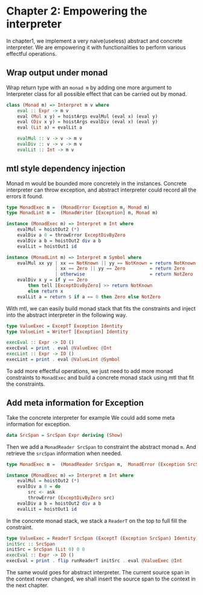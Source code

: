 # Chapter 2: Empowering the interpreter

In chapter1, we implement a very naive(useless) abstract and concrete interpreter.
We are empowering it with functionalities to perform various effectful operations.

## Wrap output under monad

Wrap return type with an `monad m` by adding one more argument to Interpreter class for all possible effect that can be carried out by monad.

```haskell
class (Monad m) => Interpret m v where
    eval :: Expr -> m v
    eval (Mul x y) = hoistArgs evalMul (eval x) (eval y)
    eval (Div x y) = hoistArgs evalDiv (eval x) (eval y)
    eval (Lit a) = evalLit a

    evalMul :: v -> v -> m v
    evalDiv :: v -> v -> m v
    evalLit :: Int -> m v
```

## mtl style dependency injection

Monad m would be bounded more concretely in the instances.
Concrete interpreter can throw exception, and abstract interpreter could record all the errors it found.

```haskell
type MonadExec m =  (MonadError Exception m, Monad m)
type MonadLint m =  (MonadWriter [Exception] m, Monad m)

instance (MonadExec m) => Interpret m Int where
    evalMul = hoistOut2 (*)
    evalDiv a 0 = throwError ExceptDivByZero
    evalDiv a b = hoistOut2 div a b
    evalLit = hoistOut1 id

instance (MonadLint m) => Interpret m Symbol where
    evalMul xx yy | xx == NotKnown || yy == NotKnown = return NotKnown
                  | xx == Zero || yy == Zero         = return Zero
                  | otherwise                        = return NotZero
    evalDiv x y = if y == Zero
        then tell [ExceptDivByZero] >> return NotKnown
        else return x
    evalLit a = return $ if a == 0 then Zero else NotZero
```

With mtl, we can easily build monad stack that fits the constraints and inject into the abstract interpreter in the following way.

```haskell
type ValueExec = ExceptT Exception Identity
type ValueLint = WriterT [Exception] Identity

execEval :: Expr -> IO ()
execEval = print . eval @ValueExec @Int
execLint :: Expr -> IO ()
execLint = print . eval @ValueLint @Symbol
```

To add more effectful operations, we just need to add more monad constraints to `MonadExec` and build a concrete monad stack using mtl that fit the constraints.

## Add meta information for Exception

Take the concrete interpreter for example
We could add some meta information for exception.

```haskell
data SrcSpan = SrcSpan Expr deriving (Show)
```

Then we add a `MonadReader SrcSpan` to constraint the abstract monad `m`. And retrieve the
`srcSpan` information when needed.

```haskell
type MonadExec m =  (MonadReader SrcSpan m,  MonadError (Exception SrcSpan) m, Monad m)

instance (MonadExec m) => Interpret m Int where
    evalMul = hoistOut2 (*)
    evalDiv a 0 = do
        src <- ask
        throwError (ExceptDivByZero src)
    evalDiv a b = hoistOut2 div a b
    evalLit = hoistOut1 id
```

In the concrete monad stack, we stack a `ReaderT` on the top to full fill the constraint.

```haskell
type ValueExec = ReaderT SrcSpan (ExceptT (Exception SrcSpan) Identity)
initSrc :: SrcSpan
initSrc = SrcSpan (Lit 0) 0 0
execEval :: Expr -> IO ()
execEval = print . flip runReaderT initSrc . eval @ValueExec @Int
```

The same would goes for abstract interpreter.
The current source span in the context never changed, we shall insert the source span to the context in the next chapter.
